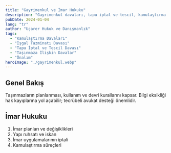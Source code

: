 ```yaml
---
title: "Gayrimenkul ve İmar Hukuku"
description: "Gayrimenkul davaları, tapu iptal ve tescil, kamulaştırma ve imar hukuku alanında avukatlık hizmetleri."
pubDate: 2024-01-04
lang: "tr"
author: "Uçarer Hukuk ve Danışmanlık"
tags:
  - "Kamulaştırma Davaları"
  - "İşgal Tazminatı Davası"
  - "Tapu İptal ve Tescil Davası"
  - "Taşınmaza İlişkin Davalar"
  - "Önalım"
heroImage: "./gayrimenkul.webp"
---
```


## Genel Bakış
Taşınmazların planlanması, kullanım ve devri kurallarını kapsar. Bilgi eksikliği hak kayıplarına yol açabilir; tecrübeli avukat desteği önemlidir.

## İmar Hukuku
<ol>
  <li>İmar planları ve değişiklikleri</li>
  <li>Yapı ruhsatı ve iskan</li>
  <li>İmar uygulamalarının iptali</li>
  <li>Kamulaştırma süreçleri</li>
</ol>